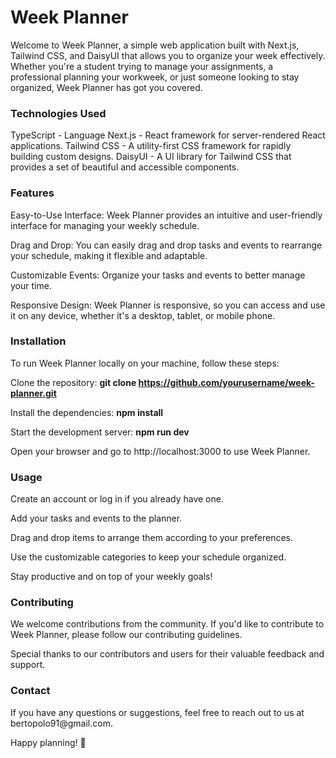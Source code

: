<h1>Week Planner</h1>

Welcome to Week Planner, a simple web application built with Next.js, Tailwind CSS, and DaisyUI that allows you to organize your week effectively. Whether you're a student trying to manage your assignments, a professional planning your workweek, or just someone looking to stay organized, Week Planner has got you covered.

<h3>Technologies Used</h3>
TypeScript - Language
Next.js - React framework for server-rendered React applications.
Tailwind CSS - A utility-first CSS framework for rapidly building custom designs.
DaisyUI - A UI library for Tailwind CSS that provides a set of beautiful and accessible components.

<h3>Features</h3>
Easy-to-Use Interface: Week Planner provides an intuitive and user-friendly interface for managing your weekly schedule.

Drag and Drop: You can easily drag and drop tasks and events to rearrange your schedule, making it flexible and adaptable.

Customizable Events: Organize your tasks and events to better manage your time.

Responsive Design: Week Planner is responsive, so you can access and use it on any device, whether it's a desktop, tablet, or mobile phone.

<h3>Installation</h3>
To run Week Planner locally on your machine, follow these steps:

Clone the repository:
<b>git clone https://github.com/yourusername/week-planner.git</b>

Install the dependencies:
<b>npm install</b>

Start the development server:
<b>npm run dev</b>

Open your browser and go to http://localhost:3000 to use Week Planner.

<h3>Usage</h3>
Create an account or log in if you already have one.

Add your tasks and events to the planner.

Drag and drop items to arrange them according to your preferences.

Use the customizable categories to keep your schedule organized.

Stay productive and on top of your weekly goals!

<h3>Contributing</h3>
We welcome contributions from the community. If you'd like to contribute to Week Planner, please follow our contributing guidelines.

Special thanks to our contributors and users for their valuable feedback and support.

<h3>Contact</h3>
If you have any questions or suggestions, feel free to reach out to us at bertopolo91@gmail.com.

Happy planning! 📅
